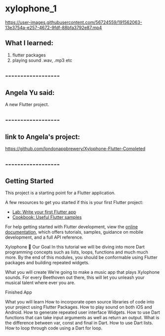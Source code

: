 # xylophone_1

https://user-images.githubusercontent.com/56724559/191562063-13e3754a-e257-4672-9fdf-88bfa3792e87.mp4

## What I learned:
1. flutter packages
2. playing sound .wav, .mp3 etc



## ------------------
## Angela Yu said:
A new Flutter project.


## ------------------
## link to Angela's project:
https://github.com/londonappbrewery/Xylophone-Flutter-Completed
## ------------------

## Getting Started

This project is a starting point for a Flutter application.

A few resources to get you started if this is your first Flutter project:

- [Lab: Write your first Flutter app](https://docs.flutter.dev/get-started/codelab)
- [Cookbook: Useful Flutter samples](https://docs.flutter.dev/cookbook)

For help getting started with Flutter development, view the
[online documentation](https://docs.flutter.dev/), which offers tutorials,
samples, guidance on mobile development, and a full API reference.


Xylophone 🎹
Our Goal
In this tutorial we will be diving into more Dart programming concepts such as lists, loops, functions and much much more. By the end of this modules, you should be conformable using Flutter packages and building repeated widgets.

What you will create
We’re going to make a music app that plays Xylophone sounds. For every Beethoven out there, this will let you unleash your musical talent where ever you are.

Finished App

What you will learn
How to incorporate open source libraries of code into your project using Flutter Packages.
How to play sound on both iOS and Android.
How to generate repeated user interface Widgets.
How to use Dart functions that can take input arguments as well as return an output.
What is the difference between var, const and final in Dart.
How to use Dart lists.
How to loop through code using a Dart for loop.

